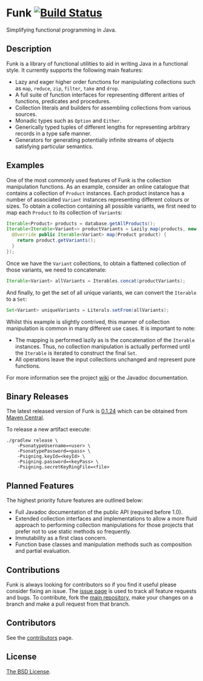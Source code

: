 Funk [![Build Status](https://snap-ci.com/javafunk/funk/branch/master/build_image)](https://snap-ci.com/javafunk/funk/branch/master)
====

Simplifying functional programming in Java.

Description
-----------

Funk is a library of functional utilities to aid in writing Java in a functional style.
It currently supports the following main features:

  * Lazy and eager higher order functions for manipulating collections such as `map`, `reduce`, `zip`, `filter`, `take` and `drop`.
  * A full suite of function interfaces for representing different arities of functions, predicates and procedures.
  * Collection literals and builders for assembling collections from various sources.
  * Monadic types such as `Option` and `Either`.
  * Generically typed tuples of different lengths for representing arbitrary records in a type safe manner.
  * Generators for generating potentially infinite streams of objects satisfying particular semantics.

Examples
--------

One of the most commonly used features of Funk is the collection manipulation functions. As an example, consider
an online catalogue that contains a collection of `Product` instances. Each product instance has a number of
associated `Variant` instances representing different colours or sizes. To obtain a collection containing all
possible variants, we first need to map each `Product` to its collection of `Variant`s:

```java
Iterable<Product> products = database.getAllProducts();
Iterable<Iterable<Variant>> productVariants = Lazily.map(products, new Mapper<Product, Iterable<Variant>>() {
  @Override public Iterable<Variant> map(Product product) {
    return product.getVariants();
  }
});
```

Once we have the `Variant` collections, to obtain a flattened collection of those variants, we need to concatenate:

```java
Iterable<Variant> allVariants = Iterables.concat(productVariants);
```

And finally, to get the set of all unique variants, we can convert the `Iterable` to a `Set`:

```java
Set<Variant> uniqueVariants = Literals.setFrom(allVariants);
```

Whilst this example is slightly contrived, this manner of collection manipulation is common in many different
use cases. It is important to note:

  * The mapping is performed lazily as is the concatenation of the `Iterable` instances. Thus, no collection
    manipulation is actually performed until the `Iterable` is iterated to construct the final `Set`.
  * All operations leave the input collections unchanged and represent pure functions.

For more information see the project [wiki](https://github.com/javafunk/funk/wiki) or the Javadoc documentation.

Binary Releases
---------------

The latest released version of Funk is [0.1.24](http://search.maven.org/#artifactdetails%7Corg.javafunk.funk%7Cfunk%7C0.1.24%7Cjar)
which can be obtained from [Maven Central](http://search.maven.org/#search%7Cgav%7C1%7Cg%3A%22org.javafunk.funk%22%20AND%20a%3A%22funk%22).

To release a new artifact execute:

```
./gradlew release \
    -PsonatypeUsername=<user> \
    -PsonatypePassword=<pass> \
    -Psigning.keyId=<keyId> \
    -Psigning.password=<keyPass> \
    -Psigning.secretKeyRingFile=<file>
```

Planned Features
----------------

The highest priority future features are outlined below:

  * Full Javadoc documentation of the public API (required before 1.0).
  * Extended collection interfaces and implementations to allow a more fluid approach to performing collection
    manipulations for those projects that prefer not to use static methods so frequently.
  * Immutability as a first class concern.
  * Function base classes and manipulation methods such as composition and partial evaluation.

Contributions
-------------

Funk is always looking for contributors so if you find it useful please consider fixing an issue. The
[issue page](https://github.com/javafunk/funk/issues) is used to track all feature requests and bugs.
To contribute, fork the [main repository](https://github.com/javafunk/funk), make your changes on a
branch and make a pull request from that branch.

Contributors
------------

See the [contributors](https://github.com/javafunk/funk/contributors) page.

License
-------
[The BSD License](http://opensource.org/licenses/bsd-license.php).
